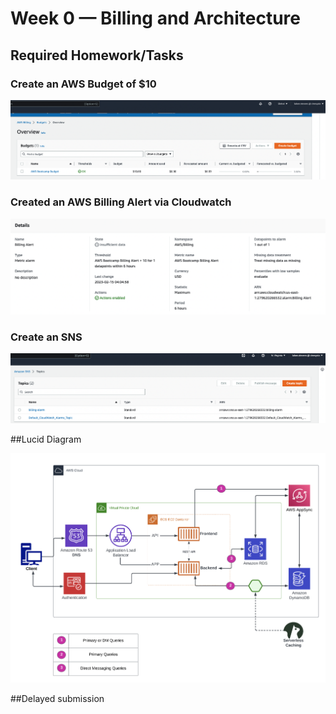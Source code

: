 # Week 0 — Billing and Architecture

## Required Homework/Tasks


### Create an AWS Budget of $10

![AWS Budgets](assets/budget.png)

### Created an AWS Billing Alert via Cloudwatch

![Billing Alert](assets/billing-alert.png)

### Create an SNS

![SNS](assets/SNS.png)

##Lucid Diagram

![diagram](assets/Diagram.png)


##Delayed submission
